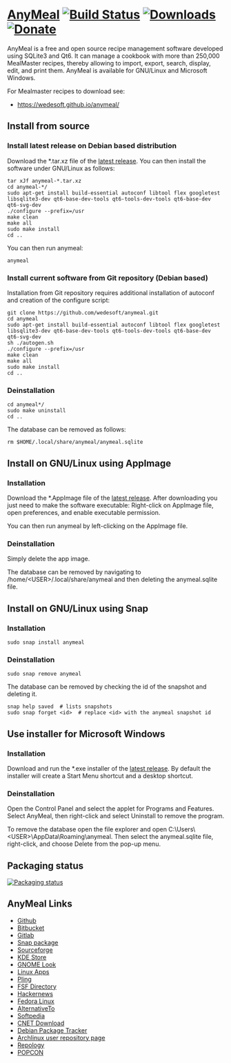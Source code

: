 # [AnyMeal][1] [![Build Status](https://github.com/wedesoft/anymeal/actions/workflows/anymeal.yml/badge.svg)](https://github.com/wedesoft/anymeal/actions/workflows/anymeal.yml) [![Downloads](https://img.shields.io/github/downloads/wedesoft/anymeal/total.svg)](https://github.com/wedesoft/anymeal/releases/latest) [![Donate](https://img.shields.io/badge/donate-The%20Water%20Project-green)](https://thewaterproject.org/)

AnyMeal is a free and open source recipe management software developed using SQLite3 and Qt6.
It can manage a cookbook with more than 250,000 MealMaster recipes, thereby allowing to import, export, search, display, edit, and print them.
AnyMeal is available for GNU/Linux and Microsoft Windows.

For Mealmaster recipes to download see:
* https://wedesoft.github.io/anymeal/

## Install from source
### Install latest release on Debian based distribution

Download the \*.tar.xz file of the [latest release][2].
You can then install the software under GNU/Linux as follows:

```Shell
tar xJf anymeal-*.tar.xz
cd anymeal-*/
sudo apt-get install build-essential autoconf libtool flex googletest libsqlite3-dev qt6-base-dev-tools qt6-tools-dev-tools qt6-base-dev qt6-svg-dev
./configure --prefix=/usr
make clean
make all
sudo make install
cd ..
```

You can then run anymeal:

```Shell
anymeal
```

### Install current software from Git repository (Debian based)

Installation from Git repository requires additional installation of autoconf and creation of the configure script:

```Shell
git clone https://github.com/wedesoft/anymeal.git
cd anymeal
sudo apt-get install build-essential autoconf libtool flex googletest libsqlite3-dev qt6-base-dev-tools qt6-tools-dev-tools qt6-base-dev qt6-svg-dev
sh ./autogen.sh
./configure --prefix=/usr
make clean
make all
sudo make install
cd ..
```

### Deinstallation

```
cd anymeal*/
sudo make uninstall
cd ..
```

The database can be removed as follows:

```
rm $HOME/.local/share/anymeal/anymeal.sqlite
```

## Install on GNU/Linux using AppImage
### Installation

Download the \*.AppImage file of the [latest release][2].
After downloading you just need to make the software executable:
Right-click on AppImage file, open preferences, and enable executable permission.

You can then run anymeal by left-clicking on the AppImage file.

### Deinstallation

Simply delete the app image.

The database can be removed by navigating to /home/\<USER\>/.local/share/anymeal and then deleting the anymeal.sqlite file.

## Install on GNU/Linux using Snap
### Installation

```
sudo snap install anymeal
```

### Deinstallation

```
sudo snap remove anymeal
```

The database can be removed by checking the id of the snapshot and deleting it.
```
snap help saved  # lists snapshots
sudo snap forget <id>  # replace <id> with the anymeal snapshot id
```

## Use installer for Microsoft Windows
### Installation

Download and run the \*.exe installer of the [latest release][2].
By default the installer will create a Start Menu shortcut and a desktop shortcut.

### Deinstallation

Open the Control Panel and select the applet for Programs and Features.
Select AnyMeal, then right-click and select Uninstall to remove the program.

To remove the database open the file explorer and open C:\\Users\\\<USER\>\\AppData\\Roaming\\anymeal.
Then select the anymeal.sqlite file, right-click, and choose Delete from the pop-up menu.

## Packaging status

[![Packaging status](https://repology.org/badge/vertical-allrepos/anymeal.svg)](https://repology.org/project/anymeal/versions)

## AnyMeal Links

* [Github](https://github.com/wedesoft/anymeal)
* [Bitbucket](https://bitbucket.org/wedesoft/anymeal/)
* [Gitlab](https://gitlab.com/wedesoft/anymeal)
* [Snap package](https://snapcraft.io/anymeal)
* [Sourceforge](https://sourceforge.net/projects/anymeal/)
* [KDE Store](https://store.kde.org/p/1126368/)
* [GNOME Look](https://www.gnome-look.org/p/1126368)
* [Linux Apps](https://www.linux-apps.com/p/1126368)
* [Pling](https://www.pling.com/p/1126368/)
* [FSF Directory](https://directory.fsf.org/wiki/Anymeal)
* [Hackernews](https://news.ycombinator.com/item?id=23738543)
* [Fedora Linux](https://packages.fedoraproject.org/pkgs/anymeal/)
* [AlternativeTo](https://alternativeto.net/software/anymeal/)
* [Softpedia](https://www.softpedia.com/get/Others/Home-Education/AnyMeal.shtml)
* [CNET Download](https://download.cnet.com/AnyMeal/3000-2126_4-78617151.html)
* [Debian Package Tracker](https://tracker.debian.org/pkg/anymeal)
* [Archlinux user repository page](https://aur.archlinux.org/packages/anymeal/)
* [Repology](https://repology.org/project/anymeal/versions)
* [POPCON](https://qa.debian.org/popcon.php?package=anymeal)

[1]: https://wedesoft.github.io/anymeal/
[2]: https://github.com/wedesoft/anymeal/releases/latest
